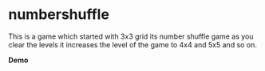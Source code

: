 numbershuffle
=============

This is a game which started with 3x3 grid its number shuffle game as you clear the levels it increases the level of the game to 4x4 and 5x5 and so on.

<strong> Demo </strong>

